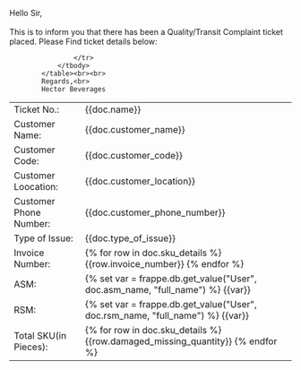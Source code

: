 Hello Sir,<br><br>
This is to inform you that there has been a Quality/Transit Complaint ticket placed. Please Find ticket details below:
<table>
				<tbody>
                    <tr>
						<td>Ticket No.:</td>
						<td>{{doc.name}}</td>
					</tr>
					<tr>
						<td>Customer Name:</td>
						<td>{{doc.customer_name}}</td>
					</tr>
					<tr>
						<td>Customer Code:</td>
						<td>{{doc.customer_code}}</td>
					</tr>
					<tr>
						<td>Customer Loocation:</td>
						<td>{{doc.customer_location}}</td>
					</tr>
					<tr>
						<td>Customer Phone Number:</td>
						<td>{{doc.customer_phone_number}}</td>
					</tr>
					<tr>
						<td>Type of Issue:</td>
						<td>{{doc.type_of_issue}}</td>
					</tr>
					<tr>
						<td>Invoice Number:</td>
						<td>{% for row in doc.sku_details %} {{row.invoice_number}} {% endfor %}</td>
					</tr>
					<tr>
						<td>ASM:</td>
						<td>{% set var = frappe.db.get_value("User", doc.asm_name, "full_name") %} {{var}}</td>
					</tr>
					<tr>
						<td>RSM:</td>
						<td>{% set var = frappe.db.get_value("User", doc.rsm_name, "full_name") %} {{var}}</td>
					</tr>
					<tr>
						<td>Total SKU(in Pieces):</td>
						<td>{% for row in doc.sku_details %} {{row.damaged_missing_quantity}} {% endfor %}</td>

					</tr>
				</tbody>
			</table><br><br>
			Regards,<br>
			Hector Beverages
